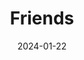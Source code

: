 ---
title: Friends
fulltitle: Friends
date: 2024-01-22
tags:
- 2024
characters:
- tzipora
- cobian
categories: []
keywords:
- 2024
rgb: 136, 51, 76
url: /stories/friends-photo/
toc: false
image: /images/fullres/friends.jpg
reddit: null
print: null
video: null
caption: Here's a nice photo of Tzipora instead, with her friend Cobian.
---